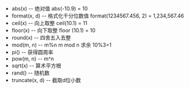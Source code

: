 - abs(x)          -- 绝对值 abs(-10.9) = 10
- format(x, d)    -- 格式化千分位数值 format(1234567.456, 2) = 1,234,567.46
- ceil(x)         -- 向上取整 ceil(10.1) = 11
- floor(x)        -- 向下取整 floor (10.1) = 10
- round(x)        -- 四舍五入去整
- mod(m, n)       -- m%n m mod n 求余 10%3=1
- pi()            -- 获得圆周率
- pow(m, n)       -- m^n
- sqrt(x)         -- 算术平方根
- rand()          -- 随机数
- truncate(x, d)  -- 截取d位小数

